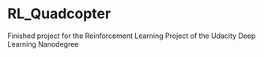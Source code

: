 # RL_Quadcopter

Finished project for the Reinforcement Learning Project of the Udacity Deep Learning Nanodegree
